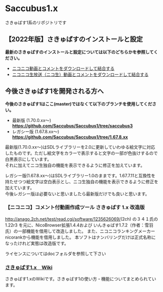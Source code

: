 # Saccubus1.x
さきゅばす1系のリポジトリです

## 【2022年版】さきゅばすのインストールと設定  
**最新のさきゅばすのインストールと設定については以下のどちらかを参照してください。**  
-  [ニコニコ動画とコメントをダウンロードして結合する](https://github.com/Saccubus/Saccubus1/wiki/%E3%83%8B%E3%82%B3%E3%83%8B%E3%82%B3%E5%8B%95%E7%94%BB%E3%81%A8%E3%82%B3%E3%83%A1%E3%83%B3%E3%83%88%E3%82%92%E3%83%80%E3%82%A6%E3%83%B3%E3%83%AD%E3%83%BC%E3%83%89%E3%81%97%E3%81%A6%E7%B5%90%E5%90%88%E3%81%99%E3%82%8B)  
-  [ニコニコ生放送（ニコ生）動画とコメントをダウンロードして結合する](https://github.com/Saccubus/Saccubus1/wiki/%E3%83%8B%E3%82%B3%E3%83%8B%E3%82%B3%E7%94%9F%E6%94%BE%E9%80%81%EF%BC%88%E3%83%8B%E3%82%B3%E7%94%9F%EF%BC%89%E5%8B%95%E7%94%BB%E3%81%A8%E3%82%B3%E3%83%A1%E3%83%B3%E3%83%88%E3%82%92%E3%83%80%E3%82%A6%E3%83%B3%E3%83%AD%E3%83%BC%E3%83%89%E3%81%97%E3%81%A6%E7%B5%90%E5%90%88%E3%81%99%E3%82%8B)  

## 今後さきゅばす1を開発される方へ  
**今後のさきゅばす1はここ(master)ではなくて以下のブランチを使用してください。**  
- 最新版 (1.70.0.xx～) **https://github.com/Saccubus/Saccubus1/tree/saccubus3**  
- レガシー版 (1.67.8.xx～) **https://github.com/Saccubus/Saccubus1/tree/1.67.8.xx**  

最新版(1.70.0.xx～)はSDLライブラリーを2.0に更新していわゆる絵文字に対応したものです。ただし絵文字をカラーで表示すると文字の一部が色抜けするので白黒表示にしています。  
それに加えてニコ生独自の機能を表示できるように修正を加えています。  

レガシー版(1.67.8.xx～)はSDLライブラリー1.0のままです。1.67.7.11と互換性を持たせつつ絵文字は空白表示とし、ニコ生独自の機能を表示できるように修正を加えています。  
今後レガシー版は必要ないと思いましたら最新版だけでも良いと思います。  


### 【ニコニコ】コメント付動画作成ツール さきゅばす 1.x 改造版
<http://anago.2ch.net/test/read.cgi/software/1235626069/>(2ch)
の３４１氏の 1.22r3 を元に、NicoBrowser拡張1.4.4および
いんきゅばす1.7.2（作者：雪羽氏）の一部機能を借用して改造しました。
また、ニコニコランキングメーカーnicorankから機能を借用しました。
本ソフトはナンバリングだけは正式名称になったけれど実態は改造版です。

ライセンスについてはdocフォルダを参照して下さい

### [さきゅばす1.x　Wiki](https://github.com/Saccubus/Saccubus1/wiki)  
さきゅばす1.xのWikiです。さきゅばす1の使い方・機能についてまとめられています。  


